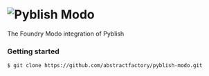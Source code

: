 # ![Pyblish Modo][logo]

The Foundry Modo integration of Pyblish

### Getting started

```bash
$ git clone https://github.com/abstractfactory/pyblish-modo.git
```

[logo]: https://github.com/abstractfactory/pyblish/wiki/images/modo-pyblish.png
